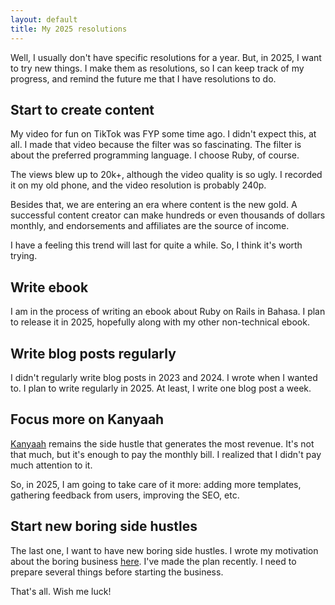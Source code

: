 ```yaml
---
layout: default
title: My 2025 resolutions
---
```


Well, I usually don't have specific resolutions for a year. But, in 2025, I want to try new things. I make them as resolutions, so I can keep track of my progress, and remind the future me that I have resolutions to do.

## Start to create content

My video for fun on TikTok was FYP some time ago. I didn't expect this, at all. I made that video because the filter was so fascinating. The filter is about the preferred programming language. I choose Ruby, of course.

The views blew up to 20k+, although the video quality is so ugly. I recorded it on my old phone, and the video resolution is probably 240p.

Besides that, we are entering an era where content is the new gold. A successful content creator can make hundreds or even thousands of dollars monthly, and endorsements and affiliates are the source of income.

I have a feeling this trend will last for quite a while. So, I think it's worth trying.

## Write ebook

I am in the process of writing an ebook about Ruby on Rails in Bahasa. I plan to release it in 2025, hopefully along with my other non-technical ebook.

## Write blog posts regularly

I didn't regularly write blog posts in 2023 and 2024. I wrote when I wanted to. I plan to write regularly in 2025. At least, I write one blog post a week.

## Focus more on Kanyaah

[Kanyaah](https://kanyaah.com) remains the side hustle that generates the most revenue. It's not that much, but it's enough to pay the monthly bill. I realized that I didn't pay much attention to it.

So, in 2025, I am going to take care of it more: adding more templates, gathering feedback from users, improving the SEO, etc.

## Start new boring side hustles

The last one, I want to have new boring side hustles. I wrote my motivation about the boring business [here](/the-boring-business). I've made the plan recently. I need to prepare several things before starting the business.

That's all. Wish me luck!
